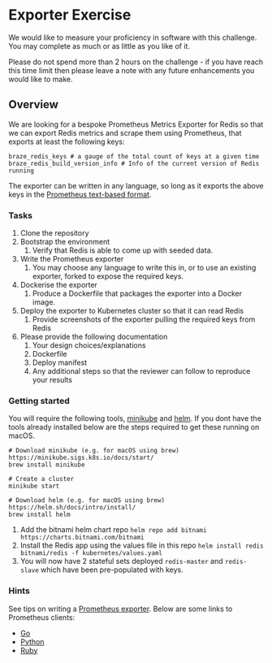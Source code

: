 # Exporter Exercise

We would like to measure your proficiency in software with this challenge. You may complete as much or as little as you like of it.

Please do not spend more than 2 hours on the challenge - if you have reach this time limit then please leave a note with any future enhancements you would like to make.

## Overview

We are looking for a bespoke Prometheus Metrics Exporter for Redis so that we can export Redis metrics and scrape them using Prometheus, that exports at least the following keys:

```
braze_redis_keys # a gauge of the total count of keys at a given time
braze_redis_build_version_info # Info of the current version of Redis running
```

The exporter can be written in any language, so long as it exports the above keys in the [Prometheus text-based format](https://prometheus.io/docs/instrumenting/exposition_formats/#text-based-format).

### Tasks

1. Clone the repository
2. Bootstrap the environment
    1. Verify that Redis is able to come up with seeded data.
3. Write the Prometheus exporter
    1. You may choose any language to write this in, or to use an existing exporter, forked to expose the required keys.
4. Dockerise the exporter
    1. Produce a Dockerfile that packages the exporter into a Docker image.
5. Deploy the exporter to Kubernetes cluster so that it can read Redis
    1. Provide screenshots of the exporter pulling the required keys from Redis
6. Please provide the following documentation
    1. Your design choices/explanations
    2. Dockerfile
    3. Deploy manifest
    4. Any additional steps so that the reviewer can follow to reproduce your results

### Getting started

You will require the following tools, [minikube](https://minikube.sigs.k8s.io/docs/start/) and [helm](https://helm.sh/docs/helm/helm_install/). If you dont have the tools already installed below are the steps required to get these running on macOS.

```
# Download minikube (e.g. for macOS using brew) https://minikube.sigs.k8s.io/docs/start/
brew install minikube
 
# Create a cluster
minikube start
 
# Download helm (e.g. for macOS using brew) https://helm.sh/docs/intro/install/
brew install helm
```

1. Add the bitnami helm chart repo
`helm repo add bitnami https://charts.bitnami.com/bitnami`
2. Install the Redis app using the values file in this repo
`helm install redis bitnami/redis -f kubernetes/values.yaml`
3. You will now have 2 stateful sets deployed `redis-master` and `redis-slave` which have been pre-populated with keys.

### Hints

See tips on writing a [Prometheus exporter](https://prometheus.io/docs/instrumenting/writing_exporters/). Below are some links to Prometheus clients:
 * [Go](https://github.com/prometheus/client_golang)
 * [Python](https://github.com/prometheus/client_python)
 * [Ruby](https://github.com/prometheus/client_java)